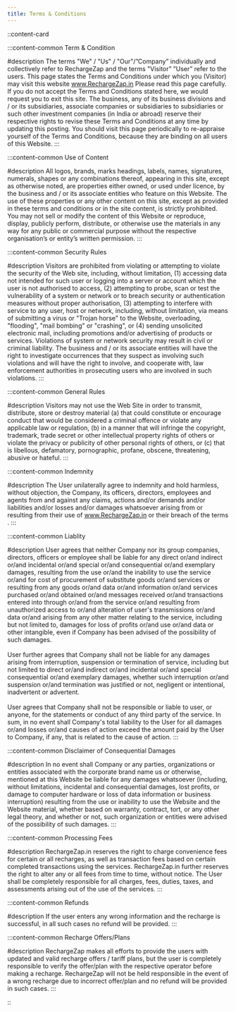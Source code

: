 ```yaml
---
title: Terms & Conditions
---
```


::content-card

:::content-common
Term & Condition

#description
The terms "We" / "Us" / "Our"/”Company” individually and collectively refer to RechargeZap and the terms "Visitor” ”User” refer to the users. This page states the Terms and Conditions under which you (Visitor) may visit this website www.RechargeZap.in Please read this page carefully. If you do not accept the Terms and Conditions stated here, we would request you to exit this site. The business, any of its business divisions and / or its subsidiaries, associate companies or subsidiaries to subsidiaries or such other investment companies (in India or abroad) reserve their respective rights to revise these Terms and Conditions at any time by updating this posting. You should visit this page periodically to re-appraise yourself of the Terms and Conditions, because they are binding on all users of this Website.
:::

:::content-common
Use of Content

#description
All logos, brands, marks headings, labels, names, signatures, numerals, shapes or any combinations thereof, appearing in this site, except as otherwise noted, are properties either owned, or used under licence, by the business and / or its associate entities who feature on this Website. The use of these properties or any other content on this site, except as provided in these terms and conditions or in the site content, is strictly prohibited. You may not sell or modify the content of this Website or reproduce, display, publicly perform, distribute, or otherwise use the materials in any way for any public or commercial purpose without the respective organisation’s or entity’s written permission.
:::

:::content-common
Security Rules

#description
Visitors are prohibited from violating or attempting to violate the security of the Web site, including, without limitation, (1) accessing data not intended for such user or logging into a server or account which the user is not authorised to access, (2) attempting to probe, scan or test the vulnerability of a system or network or to breach security or authentication measures without proper authorisation, (3) attempting to interfere with service to any user, host or network, including, without limitation, via means of submitting a virus or "Trojan horse" to the Website, overloading, "flooding", "mail bombing" or "crashing", or (4) sending unsolicited electronic mail, including promotions and/or advertising of products or services. Violations of system or network security may result in civil or criminal liability. The business and / or its associate entities will have the right to investigate occurrences that they suspect as involving such violations and will have the right to involve, and cooperate with, law enforcement authorities in prosecuting users who are involved in such violations.
:::

:::content-common
General Rules

#description
Visitors may not use the Web Site in order to transmit, distribute, store or destroy material (a) that could constitute or encourage conduct that would be considered a criminal offence or violate any applicable law or regulation, (b) in a manner that will infringe the copyright, trademark, trade secret or other intellectual property rights of others or violate the privacy or publicity of other personal rights of others, or (c) that is libellous, defamatory, pornographic, profane, obscene, threatening, abusive or hateful.
:::

:::content-common
Indemnity

#description
The User unilaterally agree to indemnity and hold harmless, without objection, the Company, its officers, directors, employees and agents from and against any claims, actions and/or demands and/or liabilities and/or losses and/or damages whatsoever arising from or resulting from their use of www.RechargeZap.in or their breach of the terms .
:::

:::content-common
Liablity

#description
User agrees that neither Company nor its group companies, directors, officers or employee shall be liable for any direct or/and indirect or/and incidental or/and special or/and consequential or/and exemplary damages, resulting from the use or/and the inability to use the service or/and for cost of procurement of substitute goods or/and services or resulting from any goods or/and data or/and information or/and services purchased or/and obtained or/and messages received or/and transactions entered into through or/and from the service or/and resulting from unauthorized access to or/and alteration of user's transmissions or/and data or/and arising from any other matter relating to the service, including but not limited to, damages for loss of profits or/and use or/and data or other intangible, even if Company has been advised of the possibility of such damages.
\
\
User further agrees that Company shall not be liable for any damages arising from interruption, suspension or termination of service, including but not limited to direct or/and indirect or/and incidental or/and special consequential or/and exemplary damages, whether such interruption or/and suspension or/and termination was justified or not, negligent or intentional, inadvertent or advertent.
\
\
User agrees that Company shall not be responsible or liable to user, or anyone, for the statements or conduct of any third party of the service. In sum, in no event shall Company's total liability to the User for all damages or/and losses or/and causes of action exceed the amount paid by the User to Company, if any, that is related to the cause of action.
:::

:::content-common
Disclaimer of Consequential Damages

#description
In no event shall Company or any parties, organizations or entities associated with the corporate brand name us or otherwise, mentioned at this Website be liable for any damages whatsoever (including, without limitations, incidental and consequential damages, lost profits, or damage to computer hardware or loss of data information or business interruption) resulting from the use or inability to use the Website and the Website material, whether based on warranty, contract, tort, or any other legal theory, and whether or not, such organization or entities were advised of the possibility of such damages.
:::

:::content-common
Processing Fees

#description
RechargeZap.in reserves the right to charge convenience fees for certain or all recharges, as well as transaction fees based on certain completed transactions using the services. RechargeZap.in further reserves the right to alter any or all fees from time to time, without notice. The User shall be completely responsible for all charges, fees, duties, taxes, and assessments arising out of the use of the services.
:::

:::content-common
Refunds

#description
If the user enters any wrong information and the recharge is successful, in all such cases no refund will be provided.
:::

:::content-common
Recharge Offers/Plans

#description
RechargeZap makes all efforts to provide the users with updated and valid recharge offers / tariff plans, but the user is completely responsible to verify the offer/plan with the respective operator before making a recharge. RechargeZap will not be held responsible in the event of a wrong recharge due to incorrect offer/plan and no refund will be provided in such cases.
:::

::
